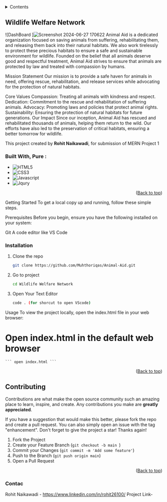 <!-- TABLE OF CONTENTS -->
<details>
  <summary>Contents</summary>
  <ol>
    <li><a href="#about-the-project">About The Project</a>
      <ul>
        <li><a href="#mission-statement">Mission Statement</a></li>
        <li><a href="#core-values">Core Values</a></li>
        <li><a href="#impact">Our Impact</a></li>
      </ul>
    </li>
    <li><a href="#getting-started">Getting Started</a>
      <ul>
        <li><a href="#prerequisites">Prerequisites</a></li>
        <li><a href="#installation">Installation</a></li>
        <li><a href="#usage">Usage</a></li>
      </ul>
    </li>
    <li><a href="#contributing">Contributing</a>
      <ul>
        <li><a href="#how-to-contribute">How to Contribute</a></li>
        <li><a href="#code-of-conduct">Code of Conduct</a></li>
      </ul>
    </li>
    <li><a href="#roadmap">Roadmap</a></li>
    <li><a href="#license">License</a></li>
    <li><a href="#contact">Contact</a></li>
    <li><a href="#acknowledgements">Acknowledgements</a></li>
  </ol>
</details>

<!-- ABOUT THE PROJECT -->
## Wildlife Welfare Network

![DashBoard ]![Screenshot 2024-06-27 170622](https://github.com/rohitnaikawadi26/Charity-Webiste-ildlife-Welfare-Network-/assets/130615127/2b63f465-88a2-4f2d-8529-b6247ff281a6)
Animal Aid is a dedicated organization focused on saving animals from suffering, rehabilitating them, and releasing them back into their natural habitats. We also work tirelessly to protect these precious habitats to ensure a safe and sustainable environment for wildlife. Founded on the belief that all animals deserve good and respectful treatment, Animal Aid strives to ensure that animals are protected by law and treated with compassion by humans.

Mission Statement
Our mission is to provide a safe haven for animals in need, offering rescue, rehabilitation, and release services while advocating for the protection of natural habitats.

Core Values
Compassion: Treating all animals with kindness and respect.
Dedication: Commitment to the rescue and rehabilitation of suffering animals.
Advocacy: Promoting laws and policies that protect animal rights.
Sustainability: Ensuring the protection of natural habitats for future generations.
Our Impact
Since our inception, Animal Aid has rescued and rehabilitated thousands of animals, helping them return to the wild. Our efforts have also led to the preservation of critical habitats, ensuring a better tomorrow for wildlife.

This project created by <b>Rohit Naikawadi</b>, for submission of MERN Project 1


### Built With, Pure :
* ![HTML5](https://img.shields.io/badge/HTML5-red?style=for-the-badge&logo=HTML5&logoColor=white)
* ![CSS3](https://img.shields.io/badge/CSS3-blue?style=for-the-badge&logo=CSS3&logoColor=white)
* ![Javascript](https://img.shields.io/badge/Javascript-yellow?style=for-the-badge&logo=javascript&logoColor=white)
* ![Jqury](https://img.shields.io/badge/Jqury-blue?style=for-the-badge&logo=jquery&logoColor=white)
<p align="right">(<a href="#readme-top">Back to top</a>)</p>



<!-- GETTING STARTED -->
Getting Started
To get a local copy up and running, follow these simple steps.

Prerequisites
Before you begin, ensure you have the following installed on your system:

Git
A code editor like VS Code

### Installation

1. Clone the repo
   ```sh
   git clone https://github.com/Muhthoriqas/Animal-Aid.git
   ```
2. Go to project
   ```sh
   cd Wildlife Welfare Network
   ```
3. Open Your Text Editor
   ```sh
   code . (for shorcut to open VScode)
   ```

Usage
To view the project locally, open the index.html file in your web browser:

# Open index.html in the default web browser
    ``` open index.html ```
 
<p align="right">(<a href="#readme-top">Back to top</a>)</p>

<!-- CONTRIBUTING -->
## Contributing

Contributions are what make the open source community such an amazing place to learn, inspire, and create. Any contributions you make are **greatly appreciated**.

If you have a suggestion that would make this better, please fork the repo and create a pull request. You can also simply open an issue with the tag "enhancement".
Don't forget to give the project a star! Thanks again!

1. Fork the Project
2. Create your Feature Branch (`git checkout -b main `)
3. Commit your Changes (`git commit -m 'Add some feature'`)
4. Push to the Branch (`git push origin main`)
5. Open a Pull Request

<p align="right">(<a href="#readme-top">Back to top</a>)</p>

### Contac 
Rohit Naikawadi -  https://www.linkedin.com/in/rohit26100/
Project Link-
